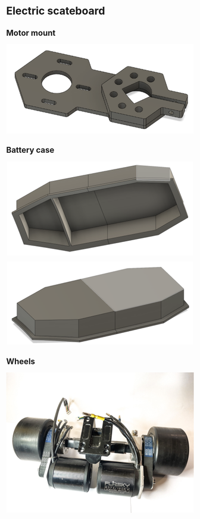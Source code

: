 # Electric scateboard

## Motor mount
<p align="center">
  <img width="700" src="https://github.com/torbrodtkorb/electric-scateboard/blob/master/graphics/mount.PNG">
</p>

## Battery case
<p align="center">
  <img width="500" src="https://github.com/torbrodtkorb/electric-scateboard/blob/master/graphics/case1-bottom.PNG">
</p>

<p align="center">
  <img width="500" src="https://github.com/torbrodtkorb/electric-scateboard/blob/master/graphics/case1-top.PNG">
</p>

## Wheels
<p align="center">
  <img width="600" src="https://github.com/torbrodtkorb/electric-scateboard/blob/master/graphics/IMG_0236.png">
</p>



